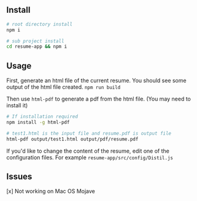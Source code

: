 ## Install
```bash
# root directory install
npm i

# sub project install
cd resume-app && npm i
```


## Usage
First, generate an html file of the current resume.  You should see some output of the html file created.
`npm run build`

Then use `html-pdf` to generate a pdf from the html file.  (You may need to install it)
```bash
# If installation required
npm install -g html-pdf

# test1.html is the input file and resume.pdf is output file
html-pdf output/test1.html output/pdf/resume.pdf
```

If you'd like to change the content of the resume, edit one of the configuration files.  For example `resume-app/src/config/Distil.js`

## Issues
[x] Not working on Mac OS Mojave

